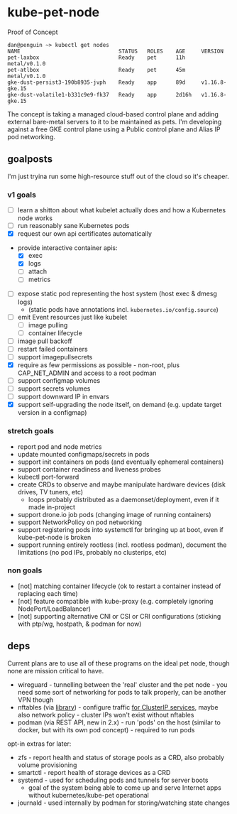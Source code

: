 # kube-pet-node

Proof of Concept

```
dan@penguin ~> kubectl get nodes
NAME                               STATUS   ROLES    AGE     VERSION
pet-laxbox                         Ready    pet      11h     metal/v0.1.0
pet-atlbox                         Ready    pet      45m     metal/v0.1.0
gke-dust-persist3-190b8935-jvph    Ready    app      89d     v1.16.8-gke.15
gke-dust-volatile1-b331c9e9-fk37   Ready    app      2d16h   v1.16.8-gke.15
```

The concept is taking a managed cloud-based control plane and adding external bare-metal servers to it to be maintained as pets. I'm developing against a free GKE control plane using a Public control plane and Alias IP pod networking.

## goalposts
I'm just tryina run some high-resource stuff out of the cloud so it's cheaper.

### v1 goals
* [ ] learn a shitton about what kubelet actually does and how a Kubernetes node works
* [ ] run reasonably sane Kubernetes pods
* [x] request our own api certificates automatically
* provide interactive container apis:
  * [x] exec
  * [x] logs
  * [ ] attach
  * [ ] metrics
* [ ] expose static pod representing the host system (host exec & dmesg logs)
  * (static pods have annotations incl. `kubernetes.io/config.source`)
* [ ] emit Event resources just like kubelet
  * [ ] image pulling
  * [ ] container lifecycle
* [ ] image pull backoff
* [ ] restart failed containers
* [ ] support imagepullsecrets
* [x] require as few permissions as possible - non-root, plus CAP_NET_ADMIN and access to a root podman
* [ ] support configmap volumes
* [ ] support secrets volumes
* [ ] support downward IP in envars
* [x] support self-upgrading the node itself, on demand (e.g. update target version in a configmap)

### stretch goals
* report pod and node metrics
* update mounted configmaps/secrets in pods
* support init containers on pods (and eventually ephemeral containers)
* support container readiness and liveness probes
* kubectl port-forward
* create CRDs to observe and maybe manipulate hardware devices (disk drives, TV tuners, etc)
  * loops probably distributed as a daemonset/deployment, even if it made in-project
* support drone.io job pods (changing image of running containers)
* support NetworkPolicy on pod networking
* support registering pods into systemctl for bringing up at boot, even if kube-pet-node is broken
* support running entirely rootless (incl. rootless podman), document the limitations (no pod IPs, probably no clusterips, etc)

### non goals
* \[not\] matching container lifecycle (ok to restart a container instead of replacing each time)
* \[not\] feature compatible with kube-proxy (e.g. completely ignoring NodePort/LoadBalancer)
* \[not\] supporting alternative CNI or CSI or CRI configurations (sticking with ptp/wg, hostpath, & podman for now)

## deps

Current plans are to use all of these programs on the ideal pet node, though none are mission critical to have.

* wireguard - tunnelling between the 'real' cluster and the pet node - you need some sort of networking for pods to talk properly, can be another VPN though
* nftables (via [library](https://github.com/google/nftables)) - configure traffic [for ClusterIP services](https://wiki.nftables.org/wiki-nftables/index.php/Load_balancing#Round_Robin), maybe also network policy - cluster IPs won't exist without nftables
* podman (via REST API, new in 2.x) - run 'pods' on the host (similar to docker, but with its own pod concept) - required to run pods

opt-in extras for later:

* zfs - report health and status of storage pools as a CRD, also probably volume provisioning
* smartctl - report health of storage devices as a CRD
* systemd - used for scheduling pods and tunnels for server boots
  * goal of the system being able to come up and serve Internet apps without kubernetes/kube-pet operational
* journald - used internally by podman for storing/watching state changes
